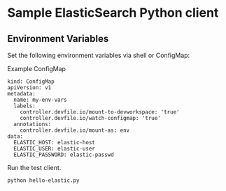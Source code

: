 # Sample ElasticSearch Python client

## Environment Variables

Set the following environment variables via shell or ConfigMap:

Example ConfigMap

```
kind: ConfigMap
apiVersion: v1
metadata:
  name: my-env-vars
  labels:
    controller.devfile.io/mount-to-devworkspace: 'true'
    controller.devfile.io/watch-configmap: 'true'
  annotations:
    controller.devfile.io/mount-as: env
data:
  ELASTIC_HOST: elastic-host
  ELASTIC_USER: elastic-user
  ELASTIC_PASSWORD: elastic-passwd
```

Run the test client.

```
python hello-elastic.py
```